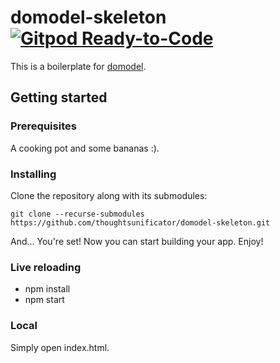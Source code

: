 # domodel-skeleton [![Gitpod Ready-to-Code](https://img.shields.io/badge/Gitpod-ready--to--code-blue?logo=gitpod)](https://gitpod.io/#https://github.com/thoughtsunificator/domodel-skeleton)

This is a boilerplate for [domodel](https://github.com/thoughtsunificator/domodel).

## Getting started

### Prerequisites

A cooking pot and some bananas :).

### Installing

Clone the repository along with its submodules:

```git clone --recurse-submodules https://github.com/thoughtsunificator/domodel-skeleton.git```

And... You're set! Now you can start building your app. Enjoy!

### Live reloading

- npm install
- npm start

### Local

Simply open index.html.